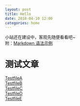 ```yaml
---
layout: post
title: Hello
date: 2018-04-10 12:00
categories: home
---
```


小站还在建设中，客观先随便看看吧~  
附：[Markdown 语法示例](posts/markdown)  

# 测试文章  
[TestfileA](posts/testfilea)  
[TestfileB](posts/testfileb)  
[TestfileC](posts/testfilec)  
[TestfileD](posts/testfiled)  
[TestfileE](posts/testfilee)  